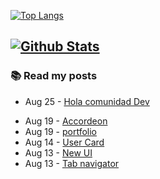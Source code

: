 [![Top Langs](https://github-readme-stats.vercel.app/api/?username=devemloop&show_icons=true)](https://github.com/devemloop)

[![Github Stats](https://github-readme-stats.vercel.app/api/top-langs/?username=devemloop&show_icons=true&layout=compact)](https://github.com/devemloop)
---
### 📚 Read my posts
<!-- blog start -->
<!-- feed start -->
- Aug 25 - [Hola comunidad Dev](https://dev.to/devemloop/hola-comunidad-dev-4am7)
<!-- blog end -->
- Aug 19 - [Accordeon <devemloop>](https://codepen.io/DEVemloop/pen/ZEWWojo)
- Aug 19 - [portfolio](https://codepen.io/DEVemloop/pen/RwNELxe)
- Aug 14 - [User Card <devemloop>](https://codepen.io/DEVemloop/pen/yLOYWYr)
- Aug 13 - [New UI](https://codepen.io/DEVemloop/pen/dyoXdWb)
- Aug 13 - [Tab navigator](https://codepen.io/DEVemloop/pen/PowPeGV)
<!-- codepen end -->
